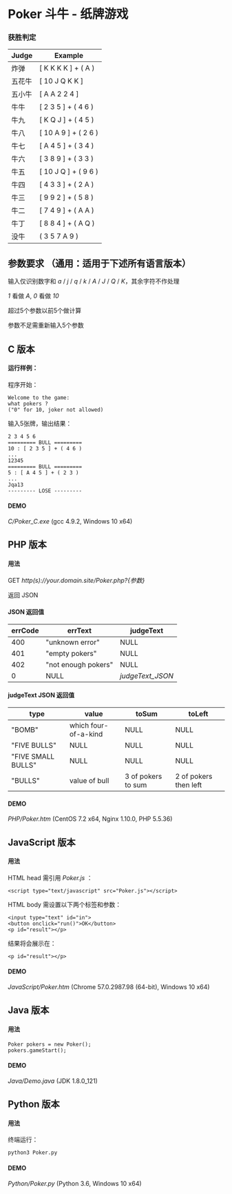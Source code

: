 # Poker 斗牛 - 纸牌游戏

### 获胜判定

Judge | Example
--- | ---
炸弹 | [ K K K K ] + ( A )
五花牛 | [ 10 J Q K K ]
五小牛 | [ A A 2 2 4 ]
牛牛 | [ 2 3 5 ] + ( 4 6 )
牛九 | [ K Q J ] + ( 4 5 )
牛八 | [ 10 A 9 ] + ( 2 6 )
牛七 | [ A 4 5 ] + ( 3 4 )
牛六 | [ 3 8 9 ] + ( 3 3 )
牛五 | [ 10 J Q ] + ( 9 6 )
牛四 | [ 4 3 3 ] + ( 2 A )
牛三 | [ 9 9 2 ] + ( 5 8 )
牛二 | [ 7 4 9 ] + ( A A )
牛丁 | [ 8 8 4 ] + ( A Q )
没牛 | ( 3 5 7 A 9 )


## 参数要求 （通用：适用于下述所有语言版本）

输入仅识别数字和 *a* / *j* / *q* / *k* / *A* / *J* / *Q* / *K*，其余字符不作处理

*1* 看做 *A*, *0* 看做 *10*

超过5个参数以前5个做计算

参数不足需重新输入5个参数

## C 版本

#### 运行样例：

程序开始：
```
Welcome to the game:
what pokers ?
("0" for 10, joker not allowed)
```
输入5张牌，输出结果：
```
2 3 4 5 6
========= BULL =========
10 : [ 2 3 5 ] + ( 4 6 )
...
12345
========= BULL =========
5 : [ A 4 5 ] + ( 2 3 )
...
Jqa13
--------- LOSE ---------
```

#### DEMO

*C/Poker_C.exe* (gcc 4.9.2, Windows 10 x64)

## PHP 版本

#### 用法

GET *http(s)://your.domain.site/Poker.php?{参数}*

返回 JSON

#### JSON 返回值

errCode | errText | judgeText
--- | --- | ---
400 | "unknown error" | NULL
401 | "empty pokers" | NULL
402 | "not enough pokers" | NULL
0 | NULL | *judgeText_JSON*

#### judgeText JSON 返回值

type | value | toSum | toLeft
--- | --- | --- | ---
"BOMB" | which four-of-a-kind | NULL | NULL
"FIVE BULLS" | NULL | NULL | NULL | NULL
"FIVE SMALL BULLS" | NULL | NULL | NULL | NULL
"BULLS" | value of bull | 3 of pokers to sum | 2 of pokers then left

#### DEMO

*PHP/Poker.htm*  (CentOS 7.2 x64, Nginx 1.10.0, PHP 5.5.36)

## JavaScript 版本

#### 用法

HTML head 需引用 *Poker.js* ：
```
<script type="text/javascript" src="Poker.js"></script>
```
HTML body 需设置以下两个标签和参数：
```
<input type="text" id="in">
<button onclick="run()">OK</button>
<p id="result"></p>
```
结果将会展示在：
```
<p id="result"></p>
```

#### DEMO

*JavaScript/Poker.htm* (Chrome 57.0.2987.98 (64-bit), Windows 10 x64)

## Java 版本

#### 用法

```
Poker pokers = new Poker();
pokers.gameStart();
```

#### DEMO

*Java/Demo.java* (JDK 1.8.0_121)

## Python 版本

#### 用法

终端运行：
```
python3 Poker.py
```

#### DEMO
*Python/Poker.py* (Python 3.6, Windows 10 x64)